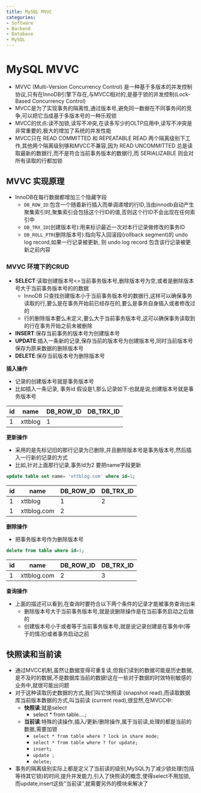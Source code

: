 ```yaml
---
title: MySQL MVVC
categories:
- Software
- Backend
- Database
- MySQL
---
```

# MySQL MVVC

- MVVC (Multi-Version Concurrency Control) 是一种基于多版本的并发控制协议,只有在InnoDB引擎下存在,与MVCC相对的,是基于锁的并发控制(Lock-Based Concurrency Control)
- MVCC是为了实现事务的隔离性,通过版本号,避免同一数据在不同事务间的竞争,可以把它当成基于多版本号的一种乐观锁
- MVCC的优点:读不加锁,读写不冲突,在读多写少的OLTP应用中,读写不冲突是非常重要的,极大的增加了系统的并发性能
- MVCC只在 READ COMMITTED 和 REPEATABLE READ 两个隔离级别下工作,其他两个隔离级别够和MVCC不兼容,因为 READ UNCOMMITTED 总是读取最新的数据行,而不是符合当前事务版本的数据行,而 SERIALIZABLE 则会对所有读取的行都加锁

## MVVC 实现原理

- InnoDB在每行数据都增加三个隐藏字段
    - `DB_ROW_ID`:包含一个随着新行插入而单调递增的行ID,当由innodb自动产生聚集索引时,聚集索引会包括这个行ID的值,否则这个行ID不会出现在任何索引中
    - `DB_TRX_ID`(创建版本号):用来标识最近一次对本行记录做修改的事务ID
    - `DB_ROLL_PTR`(删除版本号):指向写入回滚段(rollback segment)的 undo log record,如果一行记录被更新, 则 undo log record 包含该行记录被更新之前内容

### MVVC 环境下的CRUD

- **SELECT**:读取创建版本号<=当前事务版本号,删除版本号为空,或者是删除版本号大于当前事务版本号的的数据
    - InnoDB 只查找创建版本小于当前事务版本号的数据行,这样可以确保事务读取的行,要么是在事务开始前已经存在的,要么是事务自身插入或者修改过的
    - 行的删除版本要么未定义,要么大于当前事务版本号,这可以确保事务读取到的行在事务开始之前未被删除
- **INSERT**:保存当前事务的版本号为创建版本号
- **UPDATE**:插入一条新的记录,保存当前的版本号为创建版本号,同时当前版本号保存为原来数据的删除版本号
- **DELETE**:保存当前版本号为删除版本号

**插入操作**

- 记录的创建版本号就是事务版本号
- 比如插入一条记录, 事务id 假设是1,那么记录如下:也就是说,创建版本号就是事务版本号

| id   | name    | DB_ROW_ID | DB_TRX_ID |
| ---- | ------- | --------- | --------- |
| 1    | xttblog | 1         |           |

**更新操作**

- 采用的是先标记旧的那行记录为已删除,并且删除版本号是事务版本号,然后插入一行新的记录的方式
- 比如,针对上面那行记录,事务Id为2 要把name字段更新

```sql
update table set name= 'xttblog.com' where id=1;
```

| id   | name        | DB_ROW_ID | DB_TRX_ID |
| ---- | ----------- | --------- | --------- |
| 1    | xttblog     | 1         | 2         |
| 1    | xttblog.com | 2         |           |

**删除操作**

- 把事务版本号作为删除版本号

```sql
delete from table where id=1;
```

| id   | name        | DB_ROW_ID | DB_TRX_ID |
| ---- | ----------- | --------- | --------- |
| 1    | xttblog.com | 2         | 3         |

**查询操作**

- 上面的描述可以看到,在查询时要符合以下两个条件的记录才能被事务查询出来
    - 删除版本号大于当前事务版本号,就是说删除操作是在当前事务启动之后做的
    - 创建版本号小于或者等于当前事务版本号,就是说记录创建是在事务中(等于的情况)或者事务启动之前

## 快照读和当前读

- 通过MVCC机制,虽然让数据变得可重复读,但我们读到的数据可能是历史数据,是不及时的数据,不是数据库当前的数据!这在一些对于数据的时效特别敏感的业务中,就很可能出问题
- 对于这种读取历史数据的方式,我们叫它快照读 (snapshot read),而读取数据库当前版本数据的方式,叫当前读 (current read),很显然,在MVCC中:
    - **快照读**:就是select
        - select * from table….;
    - **当前读**:特殊的读操作,插入/更新/删除操作,属于当前读,处理的都是当前的数据,需要加锁
        - `select * from table where ? lock in share mode;`
        - `select * from table where ? for update;`
        - `insert;`
        - `update ;`
        - `delete;`
- 事务的隔离级别实际上都是定义了当前读的级别,MySQL为了减少锁处理(包括等待其它锁)的时间,提升并发能力,引入了快照读的概念,使得select不用加锁,而update,insert这些"当前读”,就需要另外的模块来解决了
